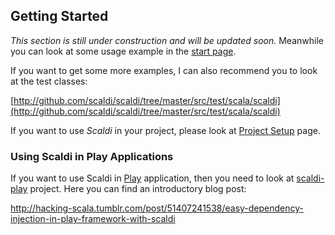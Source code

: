 ## Getting Started

*This section is still under construction and will be updated soon.* Meanwhile you can look at some usage example in
the [start page](Scaldi.html).

If you want to get some more examples, I can also recommend you to look at the test classes:

[http://github.com/scaldi/scaldi/tree/master/src/test/scala/scaldi](http://github.com/scaldi/scaldi/tree/master/src/test/scala/scaldi)

If you want to use *Scaldi* in your project, please look at [Project Setup](Project+Setup.html) page.

### Using Scaldi in Play Applications

If you want to use Scaldi in [Play](http://www.playframework.com/) application, then you need to look at
[scaldi-play](https://github.com/scaldi/scaldi-play) project. Here you can find an introductory blog post:

http://hacking-scala.tumblr.com/post/51407241538/easy-dependency-injection-in-play-framework-with-scaldi